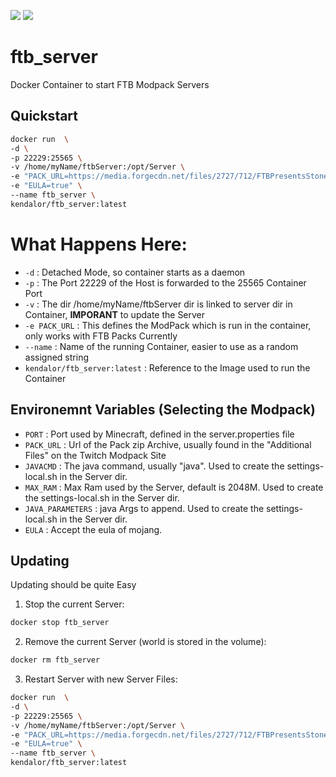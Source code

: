 [![](https://images.microbadger.com/badges/version/kendalor/ftb_server.svg)](https://microbadger.com/images/kendalor/ftb_server "Get your own version badge on microbadger.com")    [![](https://images.microbadger.com/badges/image/kendalor/ftb_server.svg)](https://microbadger.com/images/kendalor/ftb_server "Get your own image badge on microbadger.com")
# ftb_server
Docker Container to start FTB Modpack Servers

## Quickstart
```bash
docker run  \
-d \
-p 22229:25565 \
-v /home/myName/ftbServer:/opt/Server \
-e "PACK_URL=https://media.forgecdn.net/files/2727/712/FTBPresentsStoneblock2Server_1.15.0.zip" \
-e "EULA=true" \
--name ftb_server \
kendalor/ftb_server:latest
```
# What Happens Here:

* `-d` : Detached Mode, so container starts as a daemon
* `-p` : The Port 22229 of the Host is forwarded to the 25565 Container Port
* `-v` : The dir /home/myName/ftbServer dir is linked to server dir in Container, **IMPORANT** to update the Server
* `-e PACK_URL` : This defines the ModPack which is run in the container, only works with FTB Packs Currently 
* `--name` : Name of the running Container, easier to use as a random assigned string
* `kendalor/ftb_server:latest` : Reference to the Image used to run the Container


## Environemnt Variables (Selecting the Modpack)


* `PORT` : Port used by Minecraft, defined in the server.properties file
* `PACK_URL` : Url of the Pack zip Archive, usually found in the "Additional Files" on the Twitch Modpack Site
* `JAVACMD` : The java command, usually "java". Used to create the settings-local.sh in the Server dir.
* `MAX_RAM` : Max Ram used by the Server, default is 2048M. Used to create the settings-local.sh in the Server dir.
* `JAVA_PARAMETERS` : java Args to append. Used to create the settings-local.sh in the Server dir.
* `EULA` : Accept the eula of mojang.




## Updating

Updating should be quite Easy

1. Stop the current Server:
```bash
docker stop ftb_server
```
2. Remove the current Server (world is stored in the volume):
```bash
docker rm ftb_server
```
3. Restart Server with new Server Files:
```bash
docker run  \
-d \
-p 22229:25565 \
-v /home/myName/ftbServer:/opt/Server \
-e "PACK_URL=https://media.forgecdn.net/files/2727/712/FTBPresentsStoneblock2Server_1.15.0.zip" \
-e "EULA=true" \
--name ftb_server \
kendalor/ftb_server:latest
```
    

